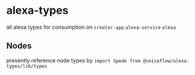 # alexa-types

all alexa types for consumption on `creator-app` `alexa-service` `alexa`

## Nodes

presently reference node types by `import Speak from @voiceflow/alexa-types/lib/types`

